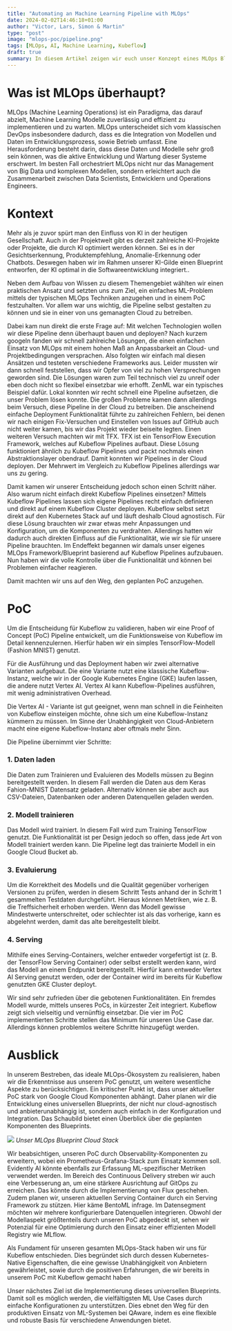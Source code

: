 ```yaml
---
title: "Automating an Machine Learning Pipeline with MLOps"
date: 2024-02-02T14:46:18+01:00
author: "Victor, Lars, Simon & Martin"
type: "post"
image: "mlops-poc/pipeline.png"
tags: [MLOps, AI, Machine Learning, Kubeflow]
draft: true
summary: In diesem Artikel zeigen wir euch unser Konzept eines MLOps Blueprints der QAware.
---
```


# Was ist MLOps überhaupt?
MLOps (Machine Learning Operations) ist ein Paradigma, das darauf abzielt, Machine Learning Modelle zuverlässig und effizient zu implementieren und zu warten. MLOps unterscheidet sich vom klassischen DevOps insbesondere dadurch, dass es die Integration von  Modellen und Daten im Entwicklungsprozess, sowie Betrieb umfasst.
Eine Herausforderung besteht darin, dass diese Daten und Modelle sehr groß sein können, was die aktive Entwicklung und Wartung dieser Systeme erschwert. Im besten Fall orchestriert MLOps nicht nur das Management von Big Data und komplexen Modellen, sondern erleichtert auch die Zusammenarbeit zwischen Data Scientists, Entwicklern und Operations Engineers.


# Kontext
Mehr als je zuvor spürt man den Einfluss von KI in der heutigen Gesellschaft. Auch in der Projektwelt gibt es derzeit zahlreiche KI-Projekte oder Projekte, die durch KI optimiert werden können. Sei es in der Gesichtserkennung, Produktempfehlung, Anomalie-Erkennung oder Chatbots. Deswegen haben wir im Rahmen unserer KI-Gilde einen Blueprint entworfen, der KI optimal in die Softwareentwicklung integriert..

Neben dem Aufbau von Wissen zu diesem Themengebiet wählten wir einen praktischen Ansatz und setzten uns zum Ziel, ein einfaches ML-Problem mittels der typischen MLOps Techniken anzugehen und in einem PoC festzuhalten. Vor allem war uns wichtig, die Pipeline selbst gestalten zu können und sie in einer von uns gemanagten Cloud zu betreiben.

Dabei kam nun direkt die erste Frage auf: Mit welchen Technologien wollen wir diese Pipeline denn überhaupt bauen und deployen? Nach kurzem googeln fanden wir schnell zahlreiche Lösungen, die einen einfachen Einsatz von MLOps mit einem hohen Maß an Anpassbarkeit an Cloud- und Projektbedingungen versprachen. Also folgten wir einfach mal diesen Ansätzen und testeten verschiedene Frameworks aus. Leider mussten wir dann schnell feststellen, dass wir Opfer von viel zu hohen Versprechungen geworden sind. Die Lösungen waren zum Teil technisch viel zu unreif oder eben doch nicht so flexibel einsetzbar wie erhofft.
ZenML war ein typisches Beispiel dafür. Lokal konnten wir recht schnell eine Pipeline aufsetzen, die unser Problem lösen konnte. Die großen Probleme kamen dann allerdings beim Versuch, diese Pipeline in der Cloud zu betreiben. Die anscheinend einfache Deployment Funktionalität führte zu zahlreichen Fehlern, bei denen wir nach einigen Fix-Versuchen und Einstellen von Issues auf GitHub auch nicht weiter kamen, bis wir das Projekt wieder beiseite legten.
Einen weiteren Versuch machten wir mit TFX. TFX ist ein TensorFlow Execution Framework, welches auf Kubeflow Pipelines aufbaut. Diese Lösung funktioniert ähnlich zu Kubeflow Pipelines und packt nochmals einen Abstraktionslayer obendrauf. Damit konnten wir Pipelines in der Cloud deployen. Der Mehrwert im Vergleich zu Kubeflow Pipelines allerdings war uns zu gering.

Damit kamen wir unserer Entscheidung jedoch schon einen Schritt näher. Also warum nicht einfach direkt Kubeflow Pipelines einsetzen? Mittels Kubeflow Pipelines lassen sich eigene Pipelines recht einfach definieren und direkt auf einem Kubeflow Cluster deployen. Kubeflow selbst setzt direkt auf den Kubernetes Stack auf und läuft deshalb Cloud agnostisch. Für diese Lösung brauchten wir zwar etwas mehr Anpassungen und Konfiguration, um die Komponenten zu verdrahten. Allerdings hatten wir dadurch auch direkten Einfluss auf die Funktionalität, wie wir sie für unsere Pipeline brauchten. Im Endeffekt begannen wir damals unser eigenes MLOps Framework/Blueprint basierend auf Kubeflow Pipelines aufzubauen. Nun haben wir die volle Kontrolle über die Funktionalität und können bei Problemen einfacher reagieren.

Damit machten wir uns auf den Weg, den geplanten PoC anzugehen.


# PoC

Um die Entscheidung für Kubeflow zu validieren, haben wir eine Proof of Concept (PoC) Pipeline entwickelt, um die Funktionsweise von Kubeflow im Detail kennenzulernen. Hierfür haben wir ein simples TensorFlow-Modell (Fashion MNIST) genutzt.

Für die Ausführung und das Deployment haben wir zwei alternative Varianten aufgebaut. Die eine Variante nutzt eine klassische Kubeflow-Instanz, welche wir in der Google Kubernetes Engine (GKE) laufen lassen, die andere nutzt Vertex AI. Vertex AI kann Kubeflow-Pipelines ausführen, mit wenig administrativen Overhead.

Die Vertex AI - Variante ist gut geeignet, wenn man schnell in die Feinheiten von Kubeflow einsteigen möchte, ohne sich um eine Kubeflow-Instanz kümmern zu müssen. Im Sinne der Unabhängigkeit von Cloud-Anbietern macht eine eigene Kubeflow-Instanz aber oftmals mehr Sinn.

Die Pipeline übernimmt vier Schritte:

### 1. Daten laden

Die Daten zum Trainieren und Evaluieren des Modells müssen zu Beginn bereitgestellt werden. In diesem Fall werden die Daten aus dem Keras Fahion-MNIST Datensatz geladen. Alternativ können sie aber auch aus CSV-Dateien, Datenbanken oder anderen Datenquellen geladen werden.

### 2. Modell trainieren

Das Modell wird trainiert. In diesem Fall wird zum Training TensorFlow genutzt. Die Funktionalität ist per Design jedoch so offen, dass jede Art von Modell trainiert werden kann. Die Pipeline legt das trainierte Modell in ein Google Cloud Bucket ab.

### 3. Evaluierung

Um die Korrektheit des Modells und die Qualität gegenüber vorherigen Versionen zu prüfen, werden in diesem Schritt Tests anhand der in Schritt 1 gesammelten Testdaten durchgeführt. Hieraus können Metriken, wie z. B. die Treffsicherheit erhoben werden. Wenn das Modell gewisse Mindestwerte unterschreitet, oder schlechter ist als das vorherige, kann es abgelehnt werden, damit das alte bereitgestellt bleibt.

### 4. Serving

Mithilfe eines Serving-Containers, welcher entweder vorgefertigt ist (z. B. der TensorFlow Serving Container) oder selbst erstellt werden kann, wird das Modell an einem Endpunkt bereitgestellt. Hierfür kann entweder Vertex AI Serving genutzt werden, oder der Container wird im bereits für Kubeflow genutzten GKE Cluster deployt.

Wir sind sehr zufrieden über die gebotenen Funktionalitäten. Ein fremdes Modell wurde, mittels unseres PoCs, in kürzester Zeit integriert. Kubeflow zeigt sich vielseitig und vernünftig einsetzbar. Die vier im PoC implementierten Schritte stellen das Minimum für unseren Use Case dar. Allerdings können problemlos weitere Schritte hinzugefügt werden.


# Ausblick
In unserem Bestreben, das ideale MLOps-Ökosystem zu realisieren, haben wir die Erkenntnisse aus unserem PoC genutzt, um weitere wesentliche Aspekte zu berücksichtigen. Ein kritischer Punkt ist, dass unser aktueller PoC stark von Google Cloud Komponenten abhängt. Daher planen wir die Entwicklung eines universellen Blueprints, der nicht nur cloud-agnostisch und anbieterunabhängig ist, sondern auch einfach in der Konfiguration und Integration. Das Schaubild bietet einen Überblick über die geplanten Komponenten des Blueprints.

![](/images/mlops-poc/blueprint_structure.png)
*Unser MLOps Blueprint Cloud Stack*

Wir beabsichtigen, unseren PoC durch Observability-Komponenten zu erweitern, wobei ein Prometheus-Grafana-Stack zum Einsatz kommen soll. Evidently AI könnte ebenfalls zur Erfassung ML-spezifischer Metriken verwendet werden. Im Bereich des Continuous Delivery streben wir auch eine Verbesserung an, um eine stärkere Ausrichtung auf GitOps zu erreichen. Das könnte durch die Implementierung von Flux geschehen. Zudem planen wir, unseren aktuellen Serving Container durch ein Serving Framework zu stützen. Hier käme BentoML infrage. Im Datensegment möchten wir mehrere konfigurierbare Datenquellen integrieren. Obwohl der Modellaspekt größtenteils durch unseren PoC abgedeckt ist, sehen wir Potenzial für eine Optimierung durch den Einsatz einer effizienten Modell Registry wie MLflow.

Als Fundament für unseren gesamten MLOps-Stack haben wir uns für Kubeflow entschieden. Dies begründet sich durch dessen Kubernetes-Native Eigenschaften, die eine gewisse Unabhängigkeit von Anbietern  gewährleistet, sowie durch die positiven Erfahrungen, die wir bereits in unserem PoC mit Kubeflow gemacht haben

Unser nächstes Ziel ist die Implementierung dieses universellen Blueprints. Damit soll es möglich werden, die vielfältigsten ML Use Cases durch einfache Konfigurationen zu unterstützen. Dies ebnet den Weg für den produktiven Einsatz von ML-Systemen bei QAware, indem es eine flexible und robuste Basis für verschiedene Anwendungen bietet.
